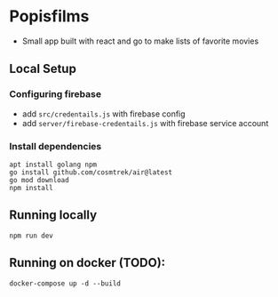 # Popisfilms
* Small app built with react and go to make lists of favorite movies

## Local Setup

### Configuring firebase

- add `src/credentails.js` with firebase config
- add `server/firebase-credentails.js` with firebase service account

### Install dependencies

```
apt install golang npm
go install github.com/cosmtrek/air@latest
go mod download
npm install
```

## Running locally

```
npm run dev
```

## Running on docker (TODO):

```
docker-compose up -d --build
```
